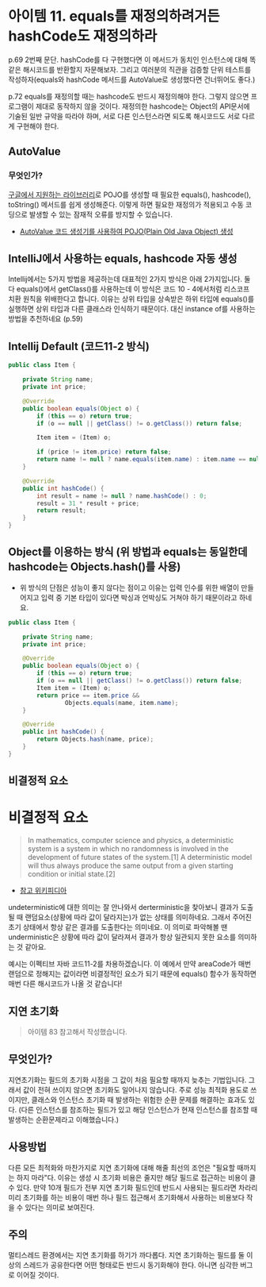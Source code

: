 # 아이템 11. equals를 재정의하려거든 hashCode도 재정의하라 

p.69 2번째 문단. hashCode를 다 구현했다면 이 메서드가 동치인 인스턴스에 대해 똑같은 해시코드를 반환할지 자문해보자. 그리고 여러분의 직관을 검증할 단위 테스트를 작성하자(equals와 hashCode 메서드를 AutoValue로 생성했다면 건너뛰어도 좋다.)

p.72 equals를 재정의할 때는 hashcode도 반드시 재정의해야 한다. 그렇지 않으면 프로그램이 제대로 동작하지 않을 것이다. 재정의한 hashcode는 Object의 API문서에 기술된 일반 규약을 따라야 하며, 서로 다른 인스턴스라면 되도록 해시코드도 서로 다르게 구현해야 한다. 

## AutoValue
### 무엇인가? 
[구글에서 지원하는 라이브러리](https://github.com/google/auto/tree/master/value)로 POJO를 생성할 때 필요한 equals(), hashcode(), toString() 메서드를 쉽게 생성해준다. 이렇게 하면 필요한 재정의가 적용되고 수동 코딩으로 발생할 수 있는 잠재적 오류를 방지할 수 있습니다. 

- [AutoValue 코드 생성기를 사용하여 POJO(Plain Old Java Object) 생성](https://cloud.google.com/solutions/e-commerce/patterns/generating-pojos?hl=ko)

## IntelliJ에서 사용하는 equals, hashcode 자동 생성

Intellij에서는 5가지 방법을 제공하는데 대표적인 2가지 방식은 아래 2가지입니다. 둘 다 equals()에서 getClass()를 사용하는데 이 방식은 코드 10 - 4에서처럼 리스코프 치환 원칙을 위배한다고 합니다. 이유는 상위 타입을 상속받은 하위 타입에 equals()를 실행하면 상위 타입과 다른 클래스라 인식하기 때문이다. 대신 instance of를 사용하는 방법을 추천하네요 (p.59)

## Intellij Default (코드11-2 방식)

```java
public class Item {

    private String name;
    private int price;

    @Override
    public boolean equals(Object o) {
        if (this == o) return true;
        if (o == null || getClass() != o.getClass()) return false;

        Item item = (Item) o;

        if (price != item.price) return false;
        return name != null ? name.equals(item.name) : item.name == null;
    }

    @Override
    public int hashCode() {
        int result = name != null ? name.hashCode() : 0;
        result = 31 * result + price;
        return result;
    }
}
```

## Object를 이용하는 방식 (위 방법과 equals는 동일한데 hashcode는 Objects.hash()를 사용)

- 위 방식의 단점은 성능이 좋지 않다는 점이고 이유는 입력 인수를 위한 배열이 만들어지고 입력 중 기본 타입이 있다면 박싱과 언박싱도 거쳐야 하기 때문이라고 하네요.

```java
public class Item {

    private String name;
    private int price;

    @Override
    public boolean equals(Object o) {
        if (this == o) return true;
        if (o == null || getClass() != o.getClass()) return false;
        Item item = (Item) o;
        return price == item.price &&
                Objects.equals(name, item.name);
    }

    @Override
    public int hashCode() {
        return Objects.hash(name, price);
    }
}
```

## 비결정적 요소

# 비결정적 요소

> In mathematics, computer science and physics, a deterministic system is a system in which no randomness is involved in the development of future states of the system.[1] A deterministic model will thus always produce the same output from a given starting condition or initial state.[2]

- [참고 위키피디아](https://en.wikipedia.org/wiki/Deterministic_system)

undeterministic에 대한 의미는 잘 안나와서 derterministic을 찾아보니 결과가 도출될 때 랜덤요소(상황에 따라 값이 달라지는)가 없는 상태를 의미하네요. 그래서 주어진 초기 상태에서 항상 같은 결과를 도출한다는 의미네요. 이 의미로 파악해볼 땐 underministic은 상황에 따라 값이 달라져서 결과가 항상 일관되지 못한 요소를 의미하는 것 같아요. 

예시는 이펙티브 자바 코드11-2를 차용하겠습니다. 이 예에서 만약 areaCode가 매번 랜덤으로 정해지는 값이라면 비결정적인 요소가 되기 때문에 equals() 함수가 동작하면 매번 다른 해시코드가 나올 것 같습니다! 

## 지연 초기화

> 아이템 83 참고해서 작성했습니다. 

## 무엇인가? 
지연초기화는 필드의 초기화 시점을 그 값이 처음 필요할 때까지 늦추는 기법입니다. 그래서 값이 전혀 쓰이지 않으면 초기화도 일어나지 않습니다. 주로 성능 최적화 용도로 쓰이지만, 클래스와 인스턴스 초기화 때 발생하는 위험한 순환 문제를 해결하는 효과도 있다. (다른 인스턴스를 참조하는 필드가 있고 해당 인스턴스가 현재 인스턴스를 참조할 때 발생하는 순환문제라고 이해했습니다.) 

## 사용방법 
다른 모든 최적화와 마찬가지로 지연 초기화에 대해 해줄 최선의 조언은 "필요할 때까지는 하지 마라"다. 이유는 생성 시 초기화 비용은 줄지만 해당 필드로 접근하는 비용이 클 수 있다. 만약 10개 필드가 전부 지연 초기화 필드인데 반드시 사용되는 필드라면 차라리 미리 초기화를 하는 비용이 매번 하나 필드 접근해서 초기화해서 사용하는 비용보다 작을 수 있다는 의미로 보여진다. 

## 주의 
멀티스레드 환경에서는 지연 초기화를 하기가 까다롭다. 지연 초기화하는 필드를 둘 이상의 스레드가 공유한다면 어떤 형태로든 반드시 동기화해야 한다. 아니면 심각한 버그로 이어질 것이다. 


